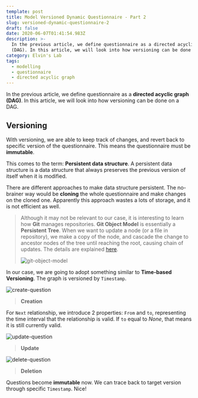 ```yaml
---
template: post
title: Model Versioned Dynamic Questionnaire - Part 2
slug: versioned-dynamic-questionnaire-2
draft: false
date: 2020-06-07T01:41:54.983Z
description: >-
  In the previous article, we define questionnaire as a directed acyclic graph
  (DAG). In this article, we will look into how versioning can be done on a DAG.
category: Elvin's Lab
tags:
  - modelling
  - questionnaire
  - directed acyclic graph
---
```

In the previous article, we define questionnaire as a **directed acyclic graph (DAG)**. In this article, we will look into how versioning can be done on a DAG.

## Versioning

With versioning, we are able to keep track of changes, and revert back to specific version of the questionnaire. This means the questionnaire must be **immutable**.

This comes to the term: **Persistent data structure**. A persistent data structure is a data structure that always preserves the previous version of itself when it is modified.

There are different approaches to make data structure persistent. The no-brainer way would be **cloning** the whole questionnaire and make changes on the cloned one. Apparently this approach wastes a lots of storage, and it is not efficient as well.

> Although it may not be relevant to our case, it is interesting to learn how **Git** manages repositories. **Git Object Model** is essentially a **Persistent Tree**. When we want to update a node (or a file in repository), we make a copy of the node, and cascade the change to ancestor nodes of the tree until reaching the root, causing chain of updates. The details are explained [here](https://git-scm.com/book/en/v2/Git-Internals-Git-Objects).
>
> ![git-object-model](/media/git.png "Git Object Model")

In our case, we are going to adopt something similar to **Time-based Versioning**. The graph is versioned by `Timestamp`.

![create-question](/media/create.png "Create question")
> **Creation**

For `Next` relationship, we introduce 2 properties: `From` and `to`, representing the time interval that the relationship is valid. If `to` equal to *None*, that means it is still currently valid.

![update-question](/media/update.png "Update question")
> **Update**

![delete-question](/media/delete.png "Delete question")
> **Deletion**

Questions become **immutable** now. We can trace back to target version through specific `Timestamp`. Nice!

